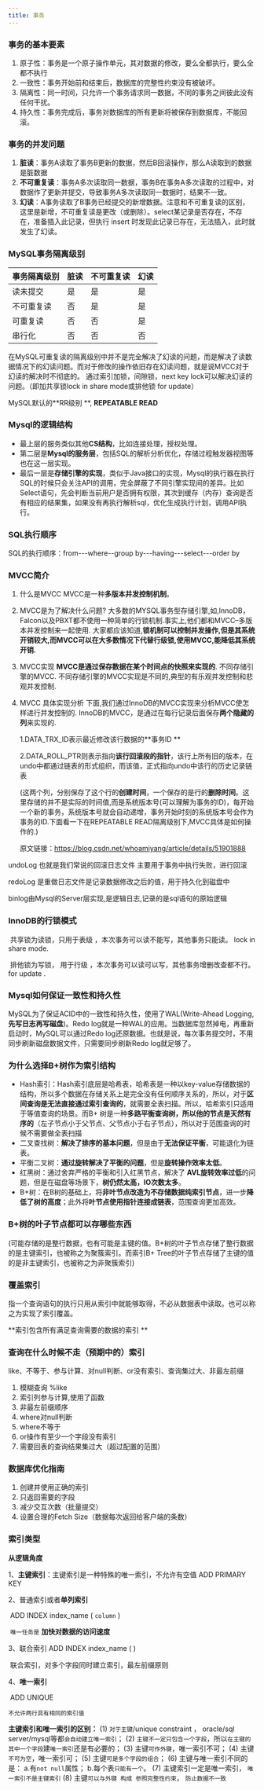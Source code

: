 ```yaml
---
title: 事务
---
```


### 事务的基本要素

1. 原子性：事务是一个原子操作单元，其对数据的修改，要么全都执行，要么全都不执行
2. 一致性：事务开始前和结束后，数据库的完整性约束没有被破坏。
3. 隔离性：同一时间，只允许一个事务请求同一数据，不同的事务之间彼此没有任何干扰。
4. 持久性：事务完成后，事务对数据库的所有更新将被保存到数据库，不能回滚。

### 事务的并发问题

1. **脏读**：事务A读取了事务B更新的数据，然后B回滚操作，那么A读取到的数据是脏数据
2. **不可重复读**：事务A多次读取同一数据，事务B在事务A多次读取的过程中，对数据作了更新并提交，导致事务A多次读取同一数据时，结果不一致。
3. **幻读**：A事务读取了B事务已经提交的新增数据。注意和不可重复读的区别，这里是新增，不可重复读是更改（或删除）。select某记录是否存在，不存在，准备插入此记录，但执行 insert 时发现此记录已存在，无法插入，此时就发生了幻读。

### MySQL事务隔离级别

| 事务隔离级别 | 脏读 | 不可重复读 | 幻读 |
| ------------ | ---- | ---------- | ---- |
| 读未提交     | 是   | 是         | 是   |
| 不可重复读   | 否   | 是         | 是   |
| 可重复读     | 否   | 否         | 是   |
| 串行化       | 否   | 否         | 否   |

在MySQL可重复读的隔离级别中并不是完全解决了幻读的问题，而是解决了读数据情况下的幻读问题。而对于修改的操作依旧存在幻读问题，就是说MVCC对于幻读的解决时不彻底的。 通过索引加锁，间隙锁，next key lock可以解决幻读的问题。（即加共享锁lock in share mode或排他锁 for update）

 MySQL默认的**RR级别 **, **REPEATABLE READ** 



### Mysql的逻辑结构

- 最上层的服务类似其他**CS结构**，比如连接处理，授权处理。
- 第二层是**Mysql的服务层**，包括SQL的解析分析优化，存储过程触发器视图等也在这一层实现。
- 最后一层是**存储引擎的实现**，类似于Java接口的实现，Mysql的执行器在执行SQL的时候只会关注API的调用，完全屏蔽了不同引擎实现间的差异。比如Select语句，先会判断当前用户是否拥有权限，其次到缓存（内存）查询是否有相应的结果集，如果没有再执行解析sql，优化生成执行计划，调用API执行。



### SQL执行顺序

SQL的执行顺序：from---where--group by---having---select---order by



### MVCC简介

1. 什么是MVCC
   MVCC是一种**多版本并发控制机制**。

2. MVCC是为了解决什么问题?
   大多数的MYSQL事务型存储引擎,如,InnoDB，Falcon以及PBXT都不使用一种简单的行锁机制.事实上,他们都和MVCC–多版本并发控制来一起使用.
   大家都应该知道,**锁机制可以控制并发操作,但是其系统开销较大,而MVCC可以在大多数情况下代替行级锁,使用MVCC,能降低其系统开销.**

3. MVCC实现
   **MVCC是通过保存数据在某个时间点的快照来实现的**. 不同存储引擎的MVCC. 不同存储引擎的MVCC实现是不同的,典型的有乐观并发控制和悲观并发控制.

4. MVCC 具体实现分析
   下面,我们通过InnoDB的MVCC实现来分析MVCC使怎样进行并发控制的. 
   InnoDB的MVCC，是通过在每行记录后面保存**两个隐藏的列**来实现的.

     1.DATA_TRX_ID表示最近修改该行数据的**事务ID **

     2.DATA_ROLL_PTR则表示指向**该行回滚段的指针**，该行上所有旧的版本，在undo中都通过链表的形式组织，而该值，正式指向undo中该行的历史记录链表 

   (这两个列，分别保存了这个行的**创建时间**，一个保存的是行的**删除时间**。这里存储的并不是实际的时间值,而是系统版本号(可以理解为事务的ID)，每开始一个新的事务，系统版本号就会自动递增，事务开始时刻的系统版本号会作为事务的ID.下面看一下在REPEATABLE READ隔离级别下,MVCC具体是如何操作的.)

   

   原文链接：https://blog.csdn.net/whoamiyang/article/details/51901888



 undoLog 也就是我们常说的回滚日志文件 主要用于事务中执行失败，进行回滚 

 redoLog 是重做日志文件是记录数据修改之后的值，用于持久化到磁盘中 

 binlog由Mysql的Server层实现,是逻辑日志,记录的是sql语句的原始逻辑 



### InnoDB的行锁模式

​	共享锁为读锁，只用于表级 ，本次事务可以读不能写，其他事务只能读。 lock in share mode.

​	排他锁为写锁， 用于行级 ，本次事务可以读可以写，其他事务增删改查都不行。 for update .

### Mysql如何保证一致性和持久性

MySQL为了保证ACID中的一致性和持久性，使用了WAL(Write-Ahead Logging,**先写日志再写磁盘**)。Redo log就是一种WAL的应用。当数据库忽然掉电，再重新启动时，MySQL可以通过Redo log还原数据。也就是说，每次事务提交时，不用同步刷新磁盘数据文件，只需要同步刷新Redo log就足够了。

### 为什么选择B+树作为索引结构

- Hash索引：Hash索引底层是哈希表，哈希表是一种以key-value存储数据的结构，所以多个数据在存储关系上是完全没有任何顺序关系的，所以，对于**区间查询是无法直接通过索引查询的**，就需要全表扫描。所以，哈希索引只适用于等值查询的场景。而B+ 树是一种**多路平衡查询树，所以他的节点是天然有序的**（左子节点小于父节点、父节点小于右子节点），所以对于范围查询的时候不需要做全表扫描
- 二叉查找树：**解决了排序的基本问题**，但是由于**无法保证平衡**，可能退化为链表。
- 平衡二叉树：**通过旋转解决了平衡的问题**，但是**旋转操作效率太低**。
- 红黑树：通过舍弃严格的平衡和引入红黑节点，解决了	**AVL旋转效率过低**的问题，但是在磁盘等场景下，**树仍然太高，IO次数太多**。
- B+树：在B树的基础上，将**非叶节点改造为不存储数据纯索引节点**，进一步**降低了树的高度**；此外将**叶节点使用指针连接成链表**，范围查询更加高效。



### B+树的叶子节点都可以存哪些东西

(可能存储的是整行数据，也有可能是主键的值。B+树的叶子节点存储了整行数据的是主键索引，也被称之为聚簇索引。而索引B+ Tree的叶子节点存储了主键的值的是非主键索引，也被称之为非聚簇索引)

### 覆盖索引

指一个查询语句的执行只用从索引中就能够取得，不必从数据表中读取。也可以称之为实现了索引覆盖。

 **索引包含所有满足查询需要的数据的索引 **

### 查询在什么时候不走（预期中的）索引

​	like、不等于、参与计算、对null判断、or没有索引、查询集过大、非最左前缀

1. 模糊查询 %like
2. 索引列参与计算,使用了函数
3. 非最左前缀顺序
4. where对null判断
5. where不等于
6. or操作有至少一个字段没有索引
7. 需要回表的查询结果集过大（超过配置的范围）

### 数据库优化指南

1. 创建并使用正确的索引
2. 只返回需要的字段
3. 减少交互次数（批量提交）
4. 设置合理的Fetch Size（数据每次返回给客户端的条数）





### 索引类型

**从逻辑角度**

1、**主键索引**：主键索引是一种特殊的唯一索引，不允许有空值 ADD PRIMARY KEY  

2、普通索引或者**单列索引**

​	 ADD INDEX index_name ( `column` )  

​	 `唯一任务是` **加快对数据的访问速度** 

3、联合索引 ADD INDEX index_name ( )

​	联合索引，对多个字段同时建立索引，最左前缀原则

4、**唯一索引**

​	 ADD UNIQUE 

 	不允许两行具有相同的索引值 

 **主键索引和唯一索引的区别：**
(1) `对于主键`/unique constraint ， oracle/sql server/mysql等都`会自动建立唯一索引`；
(2) `主键不一定只包含一个字段`，所以`在主键的其中一个字段`建`唯一索引`还是有必要的；
(3) 主键`可作外键`，唯一索引不可；
(4) 主键`不可为空`，唯一索引可；
(5) 主键`可是多个字段的组合`；
(6) 主键与唯一索引不同的是：
a.有`not null`属性；
b.每个表`只能有一个`。
(7) 主键索引一定是唯一索引， `唯一索引不是主键索引`
(8) 主键`可以与外键 构成 参照完整性约束`， `防止数据不一致` 

